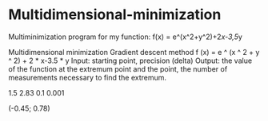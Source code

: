 # Multidimensional-minimization
Multiminimization program for my function: f(x) = e^(x^2+y^2)+2*x-3,5*y


Multidimensional minimization
Gradient descent method
f (x) = e ^ (x ^ 2 + y ^ 2) + 2 * x-3.5 * y
Input: starting point, precision (delta)
Output: the value of the function at the extremum point and the point, the number of measurements necessary to find the extremum.


1.5
2.83
0.1
0.001

(-0.45; 0.78)

